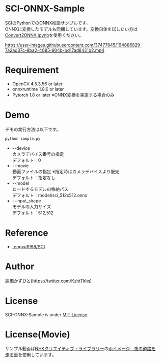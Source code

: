 # SCI-ONNX-Sample
[SCI](https://github.com/tengyu1998/SCI)のPythonでのONNX推論サンプルです。<br>
ONNXに変換したモデルも同梱しています。変換自体を試したい方は[Convert2ONNX.ipynb](Convert2ONNX.ipynb)を使用ください。<br>

https://user-images.githubusercontent.com/37477845/164886829-7a2ad37c-8ba2-4085-904b-bd17ad8431b2.mp4

# Requirement 
* OpenCV 4.5.3.56 or later
* onnxruntime 1.8.0 or later
* Pytorch 1.8 or later ※ONNX変換を実施する場合のみ

# Demo
デモの実行方法は以下です。
```bash
python sample.py
```
* --device<br>
カメラデバイス番号の指定<br>
デフォルト：0
* --movie<br>
動画ファイルの指定 ※指定時はカメラデバイスより優先<br>
デフォルト：指定なし
* --model<br>
ロードするモデルの格納パス<br>
デフォルト：model/sci_512x512.onnx
* --input_shape<br>
モデルの入力サイズ<br>
デフォルト：512,512

# Reference
* [tengyu1998/SCI](https://github.com/tengyu1998/SCI)

# Author
高橋かずひと(https://twitter.com/KzhtTkhs)
 
# License 
SCI-ONNX-Sample is under [MIT License](LICENSE).

# License(Movie)
サンプル動画は[NHKクリエイティブ・ライブラリー](https://www.nhk.or.jp/archives/creative/)の[雨イメージ　夜の道路を走る車](https://www2.nhk.or.jp/archives/creative/material/view.cgi?m=D0002161702_00000)を使用しています。
